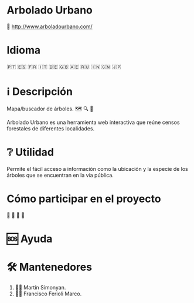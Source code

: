 # Arbolado Urbano

🔗 http://www.arboladourbano.com/

# Idioma

🇵🇹 🇪🇸 🇫🇷 🇮🇹 🇩🇪 🇬🇧 🇦🇪 🇷🇺 🇮🇳 🇨🇳 🇯🇵

# ℹ️ Descripción

Mapa/buscador de árboles. 🗺️ 🔍 🌲

Arbolado Urbano es una herramienta web interactiva que reúne censos forestales de diferentes localidades.

# ❔ Utilidad

Permite el fácil acceso a información como la ubicación y la especie de los árboles que se encuentran en la vía pública.

# Cómo participar en el proyecto

🙋‍ 🙋‍ 🙋‍ 🙋‍



# 🆘 Ayuda



# 🛠️ Mantenedores

1. 👨‍💻 Martín Simonyan.
2. 👨‍💻 Francisco Ferioli Marco.

